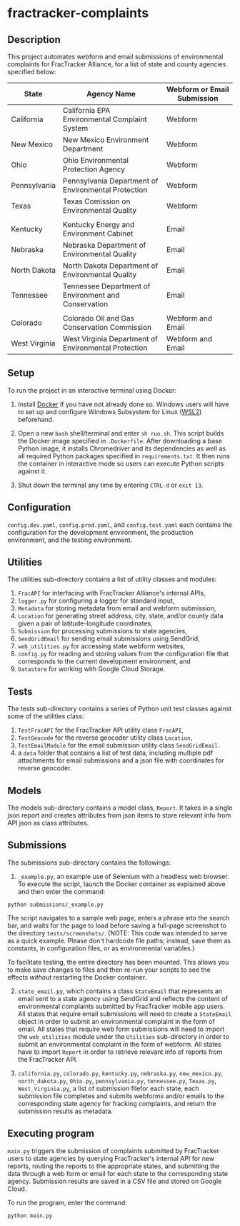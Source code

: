 # fractracker-complaints

## Description

This project automates webform and email submissions of environmental complaints for FracTracker Alliance, for a list of state and county agencies specified below:


State | Agency Name | Webform or Email Submission
---|---------|------
California |  California EPA Environmental Complaint System | Webform
New Mexico |  New Mexico Environment Department | Webform
Ohio | Ohio Environmental Protection Agency | Webform
Pennsylvania | Pennsylvania Department of Environmental Protection | Webform
Texas | Texas Comission on Environmental Quality | Webform
 | | 
Kentucky | Kentucky Energy and Environment Cabinet | Email
Nebraska | Nebraska Department of Environmental Quality | Email
North Dakota | North Dakota Department of Environmental Quality | Email
Tennessee | Tennessee Department of Environment and Conservation | Email
 | | 
Colorado | Colorado Oil and Gas Conservation Commission | Webform and Email
West Virginia | West Virginia Department of Environmental Protection | Webform and Email

## Setup

To run the project in an interactive terminal using Docker:

1. Install [Docker](https://docker-curriculum.com/) if you have not already done so. Windows users
will have to set up and configure Windows Subsystem for Linux ([WSL2](https://docs.microsoft.com/en-us/windows/wsl/install))
beforehand.

2. Open a new `bash` shell/terminal and enter `sh run.sh`. This script builds the Docker image specified in `.Dockerfile`. After downloading a base Python image, it installs Chromedriver and its dependencies as well as all required Python packages specified in `requirements.txt`. It then runs the container in interactive mode so users can execute Python scripts against it.

3. Shut down the terminal any time by entering `CTRL-d` or `exit 13`.


## Configuration

`config.dev.yaml`, `config.prod.yaml`, and `config.test.yaml` each contains the configuration for the development environment, the production environment, and the testing environment.  

## Utilities

The utilities sub-directory contains a list of utility classes and modules: 
1. `FracAPI` for interfacing with FracTracker Alliance's internal APIs, 
2. `logger.py` for configuring a logger for standard input, 
3. `Metadata` for storing metadata from email and webform submission, 
4. `Location` for generating street address, city, state, and/or county data given a pair of latitude-longitude coordinates, 
5. `Submission` for processing submissions to state agencies, 
6. `SendGridEmail` for  sending email submissions using SendGrid, 
7. `web_utilities.py` for accessing state webform websites, 
8. `config.py` for reading and storing values from the configuration file that corresponds to the current development environment, and 
9. `Datastore` for working with Google Cloud Storage.

## Tests

The tests sub-directory contains a series of Python unit test classes against some of the utilities class: 
1. `TestFracAPI` for the FracTracker API utility class `FracAPI`,
2. `TestGeocode` for the reverse geocoder utility class `Location`,
3. `TestEmailModule` for the email submission utility class `SendGridEmail`. 
4.  a `data` folder that contains a list of test data, including multiple pdf attachments for email submissions and a json file with coordinates for reverse geocoder. 


## Models

The models sub-directory contains a model class, `Report`. It takes in a single json report and creates attributes from json items to store relevant info from API json as class attributes. 


## Submissions

The submissions sub-directory contains the followings:


1. `_example.py`, an example use of Selenium with a headless web browser. To execute the script, launch the Docker container as explained above and then enter the command:

```
python submissions/_example.py
```

  The script navigates to a sample web page, enters a phrase into the search bar, and waits for the page to load before saving a full-page screenshot to the directory `tests/screenshots/`. (NOTE: This code was intended to serve as a quick example. Please don't hardcode file paths; instead, save them as constants, in configuration files, or as environmental variables.)


  To facilitate testing, the entire directory has been mounted. This allows you to make save changes to files and then re-run your scripts to see the effects _without_ restarting the Docker container.


2. `state_email.py`, which contains a class `StateEmail` that represents an email sent to a state agency using SendGrid and reflects the content of environmental complaints submitted by FracTracker mobile app users. All states that require email submissions will need to create a `StateEmail` object in order to submit an environmental complaint in the form of email. All states that require web form submissions will need to import the `web_utilities` module under the `Utilities` sub-directory in order to submit an environmental complaint in the form of webform. All states have to import `Report` in order to retrieve relevant info of reports from the FracTracker API. 


3. `california.py`, `colorado.py`, `kentucky.py`, `nebraska.py`, `new_mexico.py`, `north_dakota.py`, `Ohio.py`, `pennsylvania.py`, `tennessee.py`, `Texas.py`, `West_Virginia.py`, a list of submission filefor each state, each submission file completes and submits webforms and/or emails to the corresponding state agency for fracking complaints, and return the submission results as metadata.  

## Executing program

`main.py` triggers the submission of complaints submitted by FracTracker users to state agencies by querying FracTracker's internal API
for new reports, routing the reports to the appropriate states, and submitting the data through a web form or email for each state to the corresponding state agency. Submission results are saved in a CSV file and stored on Google Cloud. 

To run the program, enter the command:

```
python main.py
```
